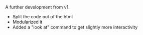 
A further development from v1.

- Split the code out of the html
- Modularized it
- Added a "look at" command to get slightly more interactivity
